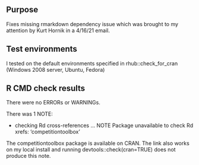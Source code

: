 ## Purpose
Fixes missing rmarkdown dependency issue which was brought to my attention by
Kurt Hornik in a 4/16/21 email.


## Test environments
I tested on the default environments specified in
rhub::check_for_cran  (Windows 2008 server, Ubuntu, Fedora)

## R CMD check results
There were no ERRORs or WARNINGs. 

There was 1 NOTE:

* checking Rd cross-references ... NOTE
  Package unavailable to check Rd xrefs: ‘competitiontoolbox’

The competitiontoolbox package is available on CRAN. The link also works
on my local install and running devtools::check(cran=TRUE) does not produce
this note.

